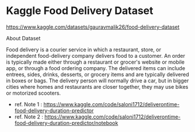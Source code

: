 # Kaggle Food Delivery Dataset

https://www.kaggle.com/datasets/gauravmalik26/food-delivery-dataset

About Dataset

Food delivery is a courier service in which a restaurant, store, or independent food-delivery company delivers food to a customer. An order is typically made either through a restaurant or grocer's website or mobile app, or through a food ordering company. The delivered items can include entrees, sides, drinks, desserts, or grocery items and are typically delivered in boxes or bags. The delivery person will normally drive a car, but in bigger cities where homes and restaurants are closer together, they may use bikes or motorized scooters.


- ref. Note 1 : https://www.kaggle.com/code/saloni1712/deliverontime-food-delivery-duration-predictor
- ref. Note 2 : https://www.kaggle.com/code/saloni1712/deliverontime-food-delivery-duration-predictor/notebook
